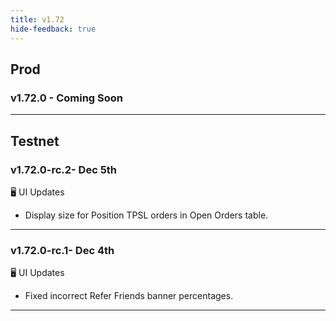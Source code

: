 ```yaml
---
title: v1.72
hide-feedback: true
---
```


## Prod

### v1.72.0 - Coming Soon

***

## Testnet

### v1.72.0-rc.2- Dec 5th

🖥️  UI Updates
* Display size for Position TPSL orders in  Open Orders table.

---

### v1.72.0-rc.1- Dec 4th

🖥️  UI Updates
* Fixed incorrect Refer Friends banner percentages.

---
